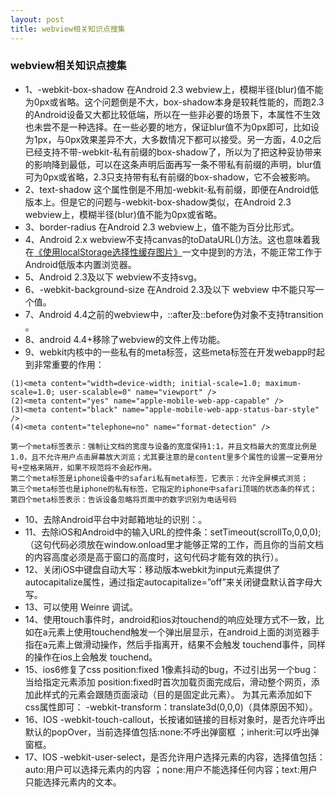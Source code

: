 ```yaml
---
layout: post
title: webview相关知识点搜集
---
```


### webview相关知识点搜集

* 1、-webkit-box-shadow 在Android 2.3 webview上，模糊半径(blur)值不能为0px或省略。这个问题倒是不大，box-shadow本身是较耗性能的，而跑2.3的Android设备又大都比较低端，所以在一些非必要的场景下，本属性不生效也未尝不是一种选择。在一些必要的地方，保证blur值不为0px即可，比如设为1px，与0px效果差异不大，大多数情况下都可以接受。另一方面，4.0之后已经支持不带-webkit-私有前缀的box-shadow了，所以为了把这种妥协带来的影响降到最低，可以在这条声明后面再写一条不带私有前缀的声明，blur值可为0px或省略，2.3只支持带有私有前缀的box-shadow，它不会被影响。
* 2、text-shadow 这个属性倒是不用加-webkit-私有前缀，即便在Android低版本上。但是它的问题与-webkit-box-shadow类似，在Android 2.3 webview上，模糊半径(blur)值不能为0px或省略。
* 3、border-radius 在Android 2.3 webview上，值不能为百分比形式。
* 4、Android 2.x webview不支持canvas的toDataURL()方法。这也意味着我在[《使用localStorage选择性缓存图片》](http://www.ifrans.cn/image-cache-based-on-localstorage/)一文中提到的方法，不能正常工作于Android低版本内置浏览器。
* 5、Android 2.3及以下 webview不支持svg。
* 6、-webkit-background-size 在Android 2.3及以下 webview 中不能只写一个值。
* 7、Android 4.4之前的webview中，::after及::before伪对象不支持transition 。
* 8、android 4.4+移除了webview的文件上传功能。
* 9、webkit内核中的一些私有的meta标签，这些meta标签在开发webapp时起到非常重要的作用：
```
(1)<meta content="width=device-width; initial-scale=1.0; maximum-scale=1.0; user-scalable=0" name="viewport" />
(2)<meta content="yes" name="apple-mobile-web-app-capable" />
(3)<meta content="black" name="apple-mobile-web-app-status-bar-style" />
(4)<meta content="telephone=no" name="format-detection" />

第一个meta标签表示：强制让文档的宽度与设备的宽度保持1:1，并且文档最大的宽度比例是1.0，且不允许用户点击屏幕放大浏览；尤其要注意的是content里多个属性的设置一定要用分号+空格来隔开，如果不规范将不会起作用。
第二个meta标签是iphone设备中的safari私有meta标签，它表示：允许全屏模式浏览；
第三个meta标签也是iphone的私有标签，它指定的iphone中safari顶端的状态条的样式；
第四个meta标签表示：告诉设备忽略将页面中的数字识别为电话号码
```

* 10、去除Android平台中对邮箱地址的识别：<meta content="email=no" name="format-detection" />。
* 11、去除iOS和Android中的输入URL的控件条：setTimeout(scrollTo,0,0,0);（这句代码必须放在window.onload里才能够正常的工作，而且你的当前文档的内容高度必须是高于窗口的高度时，这句代码才能有效的执行）。
* 12、关闭iOS中键盘自动大写：移动版本webkit为input元素提供了autocapitalize属性，通过指定autocapitalize=”off”来关闭键盘默认首字母大写。
* 13、可以使用 Weinre 调试。
* 14、使用touch事件时，android和ios对touchend的响应处理方式不一致，比如在a元素上使用touchend触发一个弹出层显示，在android上面的浏览器手指在a元素上做滑动操作，然后手指离开，结果不会触发 touchend事件，同样的操作在ios上会触发 touchend。
* 15、ios6修复了css position:fixed 1像素抖动的bug，不过引出另一个bug：当给指定元素添加 position:fixed时首次加载页面完成后，滑动整个网页，添加此样式的元素会跟随页面滚动（目的是固定此元素）。
为其元素添加如下css属性即可：
-webkit-transform：translate3d(0,0,0)（具体原因不知）。
* 16、IOS -webkit-touch-callout，长按诸如链接的目标对象时，是否允许呼出默认的popOver，当前选择值包括:none:不呼出弹窗框 ；inherit:可以呼出弹窗框。
* 17、IOS -webkit-user-select，是否允许用户选择元素的内容，选择值包括：auto:用户可以选择元素内的内容 ；none:用户不能选择任何内容；text:用户只能选择元素内的文本。